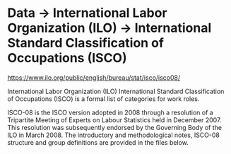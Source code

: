 # Data → International Labor Organization (ILO) → International Standard Classification of Occupations (ISCO) 

https://www.ilo.org/public/english/bureau/stat/isco/isco08/
 
International Labor Organization (ILO) International Standard Classification of Occupations (ISCO) is a formal list of categories for work roles.

ISCO-08 is the ISCO version adopted in 2008 through a resolution of a Tripartite Meeting of Experts on Labour Statistics held in December 2007. This resolution was subsequently endorsed by the Governing Body of the ILO in March 2008. The introductory and methodological notes, ISCO-08 structure and group definitions are provided in the files below.
